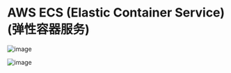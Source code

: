 # AWS ECS (Elastic Container Service) (弹性容器服务)

![image](https://user-images.githubusercontent.com/60442877/233760275-78f27f54-c929-4b8f-8da8-4caa6b5bd05f.png)

![image](https://user-images.githubusercontent.com/60442877/233815106-e2c5aa08-0369-456f-b38c-07f3fde54b1a.png)
